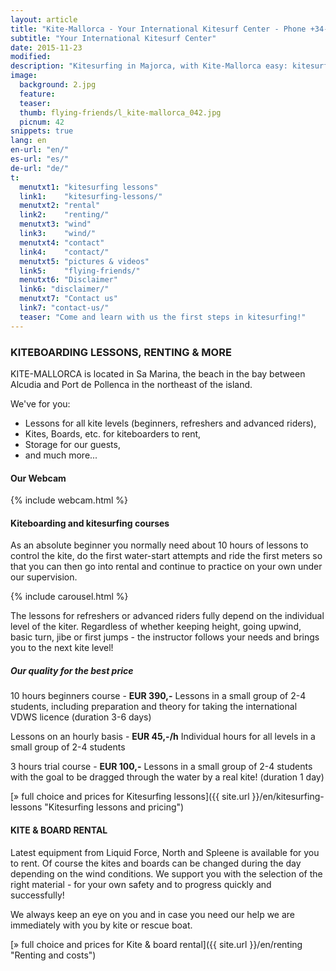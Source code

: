 ```yaml
---
layout: article
title: "Kite-Mallorca - Your International Kitesurf Center - Phone +34-696-264729"
subtitle: "Your International Kitesurf Center"
date: 2015-11-23
modified:
description: "Kitesurfing in Majorca, with Kite-Mallorca easy: kitesurfing lessons for beginners and advanced students. Complete equipment such as kite, board, harness and wetsuit will be provided."
image:
  background: 2.jpg
  feature:
  teaser:
  thumb: flying-friends/l_kite-mallorca_042.jpg
  picnum: 42
snippets: true
lang: en
en-url: "en/"
es-url: "es/"
de-url: "de/"
t:
  menutxt1: "kitesurfing lessons"
  link1:    "kitesurfing-lessons/"
  menutxt2: "rental"
  link2:    "renting/"
  menutxt3: "wind"
  link3:    "wind/"
  menutxt4: "contact"
  link4:    "contact/"
  menutxt5: "pictures & videos"
  link5:    "flying-friends/"
  menutxt6: "Disclaimer"
  link6: "disclaimer/"
  menutxt7: "Contact us"
  link7: "contact-us/"
  teaser: "Come and learn with us the first steps in kitesurfing!"
---
```


### KITEBOARDING LESSONS, RENTING & MORE

KITE-MALLORCA is located in Sa Marina, the beach in the bay between Alcudia and Port de Pollenca in the northeast of the island.

We've for you:  
- Lessons for all kite levels (beginners, refreshers and advanced riders),  
- Kites, Boards, etc. for kiteboarders to rent,  
- Storage for our guests,  
- and much more...

#### Our Webcam
{% include webcam.html %} 

#### Kiteboarding and kitesurfing courses
As an absolute beginner you normally need about 10 hours of lessons to control the kite, do the first water-start attempts and ride the first meters so that you can then go into rental and continue to practice on your own under our supervision.

{% include carousel.html %}

The lessons for refreshers or advanced riders fully depend on the individual level of the kiter. Regardless of whether keeping height, going upwind, basic turn, jibe or first jumps - the instructor follows your needs and brings you to the next kite level!

##### Our quality for the best price

10 hours beginners course - **EUR 390,-**
Lessons in a small group of 2-4 students, including preparation and theory for taking the international VDWS licence (duration 3-6 days)

Lessons on an hourly basis - **EUR 45,-/h**
Individual hours for all levels in a small group of 2-4 students

3 hours trial course - **EUR 100,-**
Lessons in a small group of 2-4 students with the goal to be dragged through the water by a real kite! (duration 1 day)

[» full choice and prices for Kitesurfing lessons]({{ site.url }}/en/kitesurfing-lessons "Kitesurfing lessons and pricing")


#### KITE & BOARD RENTAL

Latest equipment from Liquid Force, North and Spleene is available for you to rent. Of course the kites and boards can be changed during the day depending on the wind conditions. We support you with the selection of the right material - for your own safety and to progress quickly and successfully!

We always keep an eye on you and in case you need our help we are immediately with you by kite or rescue boat.

[» full choice and prices for Kite & board rental]({{ site.url }}/en/renting "Renting and costs")
